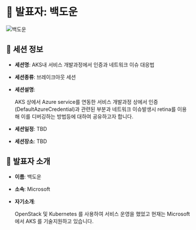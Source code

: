 # 🎤 발표자: 백도운

<div class="container">
    <div class="row justify-content-center">
        <div class="col-md-4 profile mb-4 text-center">
            <img src="/images/speakers/dounbaek.jpg" alt="백도운" class="img-fluid" />
        </div>
    </div>
</div>

## 🔎 세션 정보

- **세션명**: AKS내 서비스 개발과정에서 인증과 네트워크 이슈 대응법
- **세션종류**: 브레이크아웃 세션
- **세션설명**:

  AKS 상에서 Azure service를 연동한 서비스 개발과정 상에서 인증(DefaultAzureCredential)과 관련된 부분과 네트워크 이슈발생시 retina를 이용해 이를 디버깅하는 방법등에 대하여 공유하고자 합니다.

- **세션일정**: TBD
- **세션장소**: TBD

## 📜 발표자 소개

- **이름**: 백도운
- **소속**: Microsoft
- **자기소개**:

  OpenStack 및 Kubernetes 를 사용하여 서비스 운영을 했었고 현재는 Microsoft에서 AKS 를 기술지원하고 있습니다.
